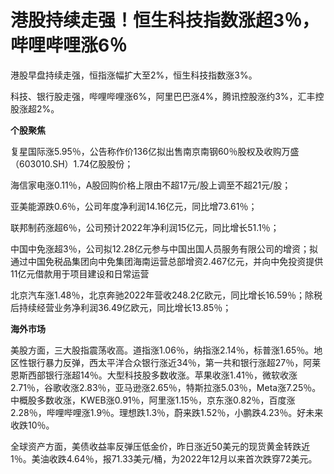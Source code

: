 # 港股持续走强！恒生科技指数涨超3％，哔哩哔哩涨6％

港股早盘持续走强，恒指涨幅扩大至2%，恒生科技指数涨3%。

科技、银行股走强，哔哩哔哩涨6%，阿里巴巴涨4%，腾讯控股涨约3%，汇丰控股涨超2%。

**个股聚焦**

复星国际涨5.95％，公告称作价136亿拟出售南京南钢60％股权及收购万盛（603010.SH）1.74亿股股份；

海信家电涨0.11％，A股回购价格上限由不超17元/股上调至不超21元/股；

亚美能源跌0.6％，公司年度净利润14.16亿元，同比增73.61％；

联邦制药涨超6％，公司预计2022年净利润15亿元，同比增长51.1％；

中国中免涨超3％，公司拟12.28亿元参与中国出国人员服务有限公司的增资；拟通过中国免税品集团向中免集团海南运营总部增资2.467亿元，并向中免投资提供11亿元借款用于项目建设和日常运营

北京汽车涨1.48％，北京奔驰2022年营收248.2亿欧元，同比增长16.59％；除税后持续经营业务净利润36.49亿欧元，同比增长13.85％；

**海外市场**

美股方面，三大股指震荡收高。道指涨1.06％，纳指涨2.14％，标普涨1.65％。地区性银行暴力反弹，西太平洋合众银行涨近34％，第一共和银行涨超27％，阿莱恩斯西部银行涨超14％。大型科技股多数收涨。苹果收涨1.41％，微软收涨2.71％，谷歌收涨2.83％，亚马逊涨2.65％，特斯拉涨5.03％，Meta涨7.25％。中概股多数收涨，KWEB涨0.91％，阿里涨1.15％，京东涨0.82％，百度涨2.28％，哔哩哔哩涨1.9％。理想跌1.3％，蔚来跌1.52％，小鹏跌4.23％。好未来收跌10％。

全球资产方面，美债收益率反弹压低金价，昨日涨近50美元的现货黄金转跌近1％。美油收跌4.64％，报71.33美元/桶，为2022年12月以来首次跌穿72美元。

